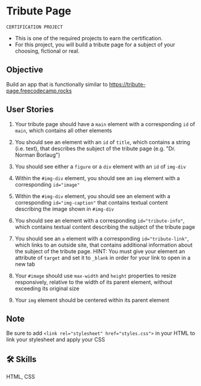 # Tribute Page

`CERTIFICATION PROJECT`

- This is one of the required projects to earn the certification.
- For this project, you will build a tribute page for a subject of your choosing, fictional or real.

## Objective
Build an app that is functionally similar to https://tribute-page.freecodecamp.rocks

## User Stories
1. Your tribute page should have a `main` element with a corresponding `id` of `main`, which contains all other elements

2. You should see an element with an `id` of `title`, which contains a string (i.e. text), that describes the subject of the tribute page (e.g. "Dr. Norman Borlaug")

3. You should see either a `figure` or a `div` element with an `id` of `img-div`

4.  Within the `#img-div` element, you should see an `img` element with a corresponding `id="image"`

5. Within the `#img-div` element, you should see an element with a corresponding `id="img-caption"` that contains textual content describing the image shown in `#img-div`

6. You should see an element with a corresponding `id="tribute-info"`, which contains textual content describing the subject of the tribute page

7. You should see an `a` element with a corresponding `id="tribute-link"`, which links to an outside site, that contains additional information about the subject of the tribute page. HINT: You must give your element an attribute of `target` and set it to `_blank` in order for your link to open in a new tab

8. Your `#image` should use `max-width` and `height` properties to resize responsively, relative to the width of its parent element, without exceeding its original size

9. Your `img` element should be centered within its parent element

## Note
Be sure to add ```<link rel="stylesheet" href="styles.css">``` in your HTML to link your stylesheet and apply your CSS

## 🛠 Skills
HTML, CSS
